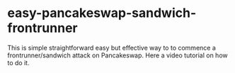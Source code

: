 # easy-pancakeswap-sandwich-frontrunner

This is simple straightforward easy but effective way to to commence a frontrunner/sandwich attack on
Pancakeswap. Here a video tutorial on how to do it.

